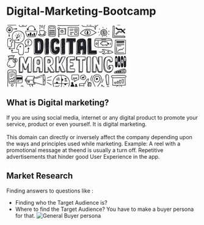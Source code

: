 # Digital-Marketing-Bootcamp
<img src="https://github.com/NishitaErvantikar9/Digital-Marketing-Bootcamp/blob/main/RESOURCES/Images/images.jpg" align= "center">

## What is Digital marketing?

If you are using social media, internet or any digital product to promote your service, product or even yourself. It is digital marketing.
<br><br>
This domain can directly or inversely affect the company depending upon the ways and principles used while marketing. 
Example: A reel with a promotional message at theend is usually a turn off. Repetitive advertisements that hinder good User Experience in the app.

## Market Research
Finding answers to questions like :

- Finding who the Target Audience is?
- Where to find the Target Audience?
You have to make a buyer persona for that.
![General Buyer persona](https://user-images.githubusercontent.com/120945994/220836395-89aa3b2d-538b-43c4-9a4b-d44daa7af619.png)

    

